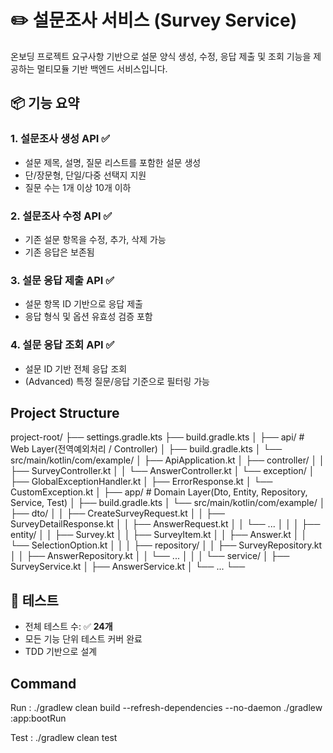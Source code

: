 # ✏️ 설문조사 서비스 (Survey Service)

온보딩 프로젝트 요구사항 기반으로 설문 양식 생성, 수정, 응답 제출 및 조회 기능을 제공하는 멀티모듈 기반 백엔드 서비스입니다.

## 📦 기능 요약

### 1. 설문조사 생성 API ✅

- 설문 제목, 설명, 질문 리스트를 포함한 설문 생성
- 단/장문형, 단일/다중 선택지 지원
- 질문 수는 1개 이상 10개 이하

### 2. 설문조사 수정 API ✅

- 기존 설문 항목을 수정, 추가, 삭제 가능
- 기존 응답은 보존됨

### 3. 설문 응답 제출 API ✅

- 설문 항목 ID 기반으로 응답 제출
- 응답 형식 및 옵션 유효성 검증 포함

### 4. 설문 응답 조회 API ✅

- 설문 ID 기반 전체 응답 조회
- (Advanced) 특정 질문/응답 기준으로 필터링 가능

## Project Structure

project-root/
├── settings.gradle.kts
├── build.gradle.kts
│
├── api/ # Web Layer(전역예외처리 / Controller)
│ ├── build.gradle.kts
│ └── src/main/kotlin/com/example/
│ ├── ApiApplication.kt
│ ├── controller/
│ │ ├── SurveyController.kt
│ │ └── AnswerController.kt
│ └── exception/
│ ├── GlobalExceptionHandler.kt
│ ├── ErrorResponse.kt
│ └── CustomException.kt
│
├── app/ # Domain Layer(Dto, Entity, Repository, Service, Test)
│ ├── build.gradle.kts
│ └── src/main/kotlin/com/example/
│ ├── dto/
│ │ ├── CreateSurveyRequest.kt
│ │ ├── SurveyDetailResponse.kt
│ │ ├── AnswerRequest.kt
│ │ └── ...
│ │
│ ├── entity/
│ │ ├── Survey.kt
│ │ ├── SurveyItem.kt
│ │ ├── Answer.kt
│ │ └── SelectionOption.kt
│ │
│ ├── repository/
│ │ ├── SurveyRepository.kt
│ │ ├── AnswerRepository.kt
│ │ └── ...
│ │
│ └── service/
│ ├── SurveyService.kt
│ ├── AnswerService.kt
│ └── ...
└──

## 🧪 테스트

- 전체 테스트 수: ✅ **24개**
- 모든 기능 단위 테스트 커버 완료
- TDD 기반으로 설계

## Command

Run :
./gradlew clean build --refresh-dependencies --no-daemon
./gradlew :app:bootRun

Test :
./gradlew clean test

